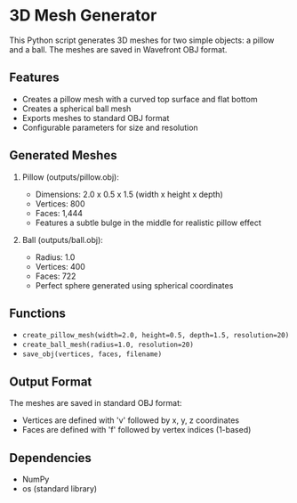 # 3D Mesh Generator

This Python script generates 3D meshes for two simple objects: a pillow and a ball. The meshes are saved in Wavefront OBJ format.

## Features

- Creates a pillow mesh with a curved top surface and flat bottom
- Creates a spherical ball mesh
- Exports meshes to standard OBJ format
- Configurable parameters for size and resolution

## Generated Meshes

1. Pillow (outputs/pillow.obj):
   - Dimensions: 2.0 x 0.5 x 1.5 (width x height x depth)
   - Vertices: 800
   - Faces: 1,444
   - Features a subtle bulge in the middle for realistic pillow effect

2. Ball (outputs/ball.obj):
   - Radius: 1.0
   - Vertices: 400
   - Faces: 722
   - Perfect sphere generated using spherical coordinates

## Functions

- `create_pillow_mesh(width=2.0, height=0.5, depth=1.5, resolution=20)`
- `create_ball_mesh(radius=1.0, resolution=20)`
- `save_obj(vertices, faces, filename)`

## Output Format

The meshes are saved in standard OBJ format:
- Vertices are defined with 'v' followed by x, y, z coordinates
- Faces are defined with 'f' followed by vertex indices (1-based)

## Dependencies

- NumPy
- os (standard library)
